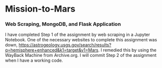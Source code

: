 # Mission-to-Mars
### Web Scraping, MongoDB, and Flask Application
I have completed Step 1 of the assignment by web scraping in a Jupyter Notebook. One of the necessary websites to complete this assignment was down, https://astrogeology.usgs.gov/search/results?q=hemisphere+enhanced&k1=target&v1=Mars. I remedied this by using the WayBack Machine from Archive.org. 
I will commit Step 2 of the assignment when I have a working code. 
